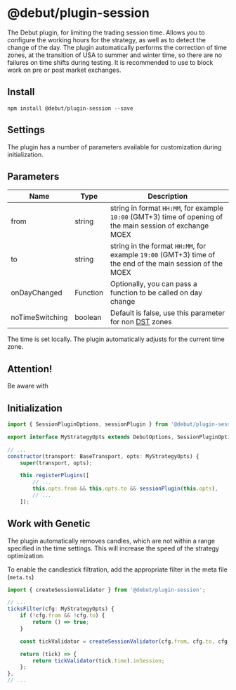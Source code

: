 # @debut/plugin-session
The Debut plugin, for limiting the trading session time. Allows you to configure the working hours for the strategy, as well as to detect the change of the day. The plugin automatically performs the correction of time zones, at the transition of USA to summer and winter time, so there are no failures on time shifts during testing. It is recommended to use to block work on pre or post market exchanges.

## Install

```
npm install @debut/plugin-session --save
```

## Settings
The plugin has a number of parameters available for customization during initialization.

## Parameters
| Name | Type | Description |
|-----------|----------|------------|
| from | string | string in format `HH:MM`, for example `10:00` (GMT+3) time of opening of the main session of exchange MOEX |
| to | string | string in the format `HH:MM`, for example `19:00` (GMT+3) time of the end of the main session of the MOEX |
| onDayChanged | Function | Optionally, you can pass a function to be called on day change |
| noTimeSwitching | boolean | Default is false, use this parameter for non [DST](https://en.wikipedia.org/wiki/Daylight_saving_time) zones |

The time is set locally. The plugin automatically adjusts for the current time zone.

## Attention!
Be aware with
## Initialization
```javascript
import { SessionPluginOptions, sessionPlugin } from '@debut/plugin-session';

export interface MyStrategyOpts extends DebutOptions, SessionPluginOptions;

// ...
constructor(transport: BaseTransport, opts: MyStrategyOpts) {
    super(transport, opts);

    this.registerPlugins([
        // ...
        this.opts.from && this.opts.to && sessionPlugin(this.opts),
        // ...
    ]);
```

## Work with Genetic
The plugin automatically removes candles, which are not within a range specified in the time settings. This will increase the speed of the strategy optimization.

To enable the candlestick filtration, add the appropriate filter in the meta file (`meta.ts`)

```javascript
import { createSessionValidator } from '@debut/plugin-session';

// ...
ticksFilter(cfg: MyStrategyOpts) {
    if (!cfg.from && !cfg.to) {
        return () => true;
    }

    const tickValidator = createSessionValidator(cfg.from, cfg.to, cfg.noTimeSwitching);

    return (tick) => {
        return tickValidator(tick.time).inSession;
    };
},
// ...

```
